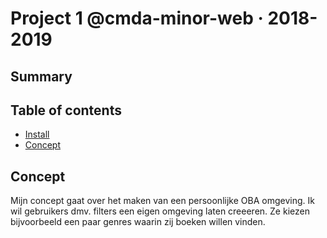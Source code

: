# Project 1 @cmda-minor-web · 2018-2019

## Summary

## Table of contents
- [Install](#Install)   
- [Concept](#Concept)   

## Concept
Mijn concept gaat over het maken van een persoonlijke OBA omgeving. Ik wil gebruikers dmv. filters een eigen omgeving laten creeeren. Ze kiezen bijvoorbeeld een paar genres waarin zij boeken willen vinden.
